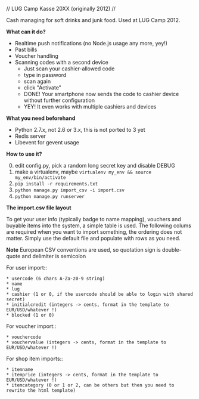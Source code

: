 // LUG Camp Kasse 20XX (originally 2012) //

Cash managing for soft drinks and junk food. Used at LUG Camp 2012.

**What can it do?**

  * Realtime push notifications (no Node.js usage any more, yey!)
  * Past bills
  * Voucher handling
  * Scanning codes with a second device
    * Just scan your cashier-allowed code
    * type in password
    * scan again
    * click "Activate"
    * DONE! Your smartphone now sends the code to cashier device without further configuration
    * YEY! It even works with multiple cashiers and devices

**What you need beforehand**

  * Python 2.7.x, not 2.6 or 3.x, this is not ported to 3 yet
  * Redis server
  * Libevent for gevent usage

**How to use it?**

  0. edit config.py, pick a random long secret key and disable DEBUG
  1. make a virtualenv, maybe
  ``virtualenv my_env && source my_env/bin/activate``
  2. ``pip install -r requirements.txt``
  3. ``python manage.py import_csv -i import.csv``
  4. ``python manage.py runserver``

**The import.csv file layout**

  To get your user info (typically badge to name mapping), vouchers and buyable items into the system, a simple table is used. The following colums are required when you want to import something, the ordering does not matter. Simply use the default file and populate with rows as you need.

  **Note** European CSV conventions are used, so quotation sign is double-quote and delimiter is semicolon

  For user import::

    * usercode (6 chars A-Za-z0-9 string)
    * name
    * lug
    * cashier (1 or 0, if the usercode should be able to login with shared secret)
    * initialcredit (integers -> cents, format in the template to EUR/USD/whatever !)
    * blocked (1 or 0)

  For voucher import::

    * vouchercode
    * vouchervalue (integers -> cents, format in the template to EUR/USD/whatever !)

  For shop item imports::

    * itemname
    * itemprice (integers -> cents, format in the template to EUR/USD/whatever !)
    * itemcategory (0 or 1 or 2, can be others but then you need to rewrite the html template)

